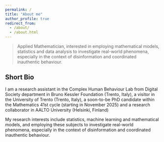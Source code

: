```yaml
---
permalink: /
title: "About me"
author_profile: true
redirect_from: 
  - /about/
  - /about.html
---
```


> Applied Mathematician, interested in employing mathematical models, statistics and data analysis to investigate real-world phenomena, especially in the context of disinformation and coordinated inauthentic behaviour.

Short Bio
------

I am a research assistant in the Complex Human Behaviour Lab from Digital Society department in Bruno Kessler Foundation (Trento, Italy), a visitor in the University of Trento (Trento, Italy), a soon-to-be PhD candidate within the Mathematics 41st cycle (starting in November 2025) and a research collaborator in AALTO University (Helsinki, Finland)

My research interests include statistics, machine learning and mathematical models, and employing these subjects to investigate real-world phenomena, especially in the context of disinformation and coordinated inauthentic behaviour.


